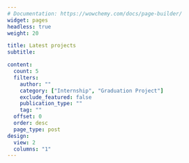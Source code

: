 ```yaml
---
# Documentation: https://wowchemy.com/docs/page-builder/
widget: pages
headless: true
weight: 20

title: Latest projects
subtitle:

content:
  count: 5
  filters:
    author: ""
    category: ["Internship", "Graduation Project"]
    exclude_featured: false
    publication_type: ""
    tag: ""
  offset: 0
  order: desc
  page_type: post
design:
  view: 2
  columns: "1"
---
```

